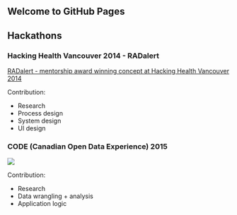 ## Welcome to GitHub Pages

<!--- 
You can use the [editor on GitHub](https://github.com/submodality/folio/edit/master/index.md) to maintain and preview the content for your website in Markdown files.

Whenever you commit to this repository, GitHub Pages will run [Jekyll](https://jekyllrb.com/) to rebuild the pages in your site, from the content in your Markdown files. 


### Markdown

Markdown is a lightweight and easy-to-use syntax for styling your writing. It includes conventions for

```markdown
Syntax highlighted code block

# Header 1
## Header 2
### Header 3

- Bulleted
- List

1. Numbered
2. List

**Bold** and _Italic_ and `Code` text

[Link](url) and ![Image](src)
```

For more details see [GitHub Flavored Markdown](https://guides.github.com/features/mastering-markdown/).

### Jekyll Themes

Your Pages site will use the layout and styles from the Jekyll theme you have selected in your [repository settings](https://github.com/submodality/folio/settings). The name of this theme is saved in the Jekyll `_config.yml` configuration file.

### Support or Contact

Having trouble with Pages? Check out our [documentation](https://help.github.com/categories/github-pages-basics/) or [contact support](https://github.com/contact) and we’ll help you sort it out.

---> 

## Hackathons 

### Hacking Health Vancouver 2014 - RADalert 


[RADalert - mentorship award winning concept at Hacking Health Vancouver 2014](//www.slideshare.net/VivienLo1/ra-dalert-presentation-fixed)
<!--- Content ---> 
Contribution: 
- Research
- Process design
- System design
- UI design 

### CODE (Canadian Open Data Experience) 2015 
[<img src="http://i.imgur.com/9r8T87v.png">](http://code2015.brianquan.com/)
<!--- Content ---> 

Contribution: 
- Research
- Data wrangling + analysis
- Application logic

